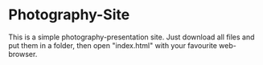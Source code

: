 # Photography-Site
This is a simple photography-presentation site.
Just download all files and put them in a folder, then open "index.html" with your favourite web-browser.

